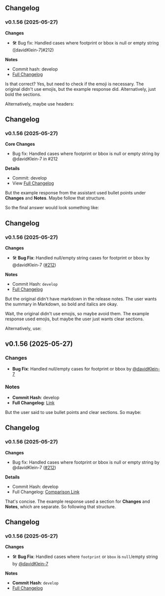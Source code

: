 ## Changelog

### v0.1.56 (2025-05-27)

**Changes**
- 🛠️ Bug fix: Handled cases where footprint or bbox is null or empty string ([davidKlein-7]#212)

**Notes**
- Commit hash: develop
- [Full Changelog](https://github.com/getappsh/agent-ui/compare/v0.1.55...v0.1.56)

Is that correct? Yes, but need to check if the emoji is necessary. The original didn't use emojis, but the example response did. Alternatively, just bold the sections.

Alternatively, maybe use headers:

## Changelog

### v0.1.56 (2025-05-27)

**Core Changes**
- Bug fix: Handled cases where footprint or bbox is null or empty string by @davidKlein-7 in #212

**Details**
- Commit: develop
- View [Full Changelog](...)

But the example response from the assistant used bullet points under **Changes** and **Notes**. Maybe follow that structure.

So the final answer would look something like:

## Changelog

### v0.1.56 (2025-05-27)

**Changes**
- 🛠️ **Bug Fix**: Handled null/empty string cases for footprint or bbox by @davidKlein-7 ([#212](https://github.com/getappsh/agent-ui/pull/212))

**Notes**
- Commit Hash: `develop`
- [Full Changelog](https://github.com/getappsh/agent-ui/compare/v0.1.55...v0.1.56)

But the original didn't have markdown in the release notes. The user wants the summary in Markdown, so bold and italics are okay.

Wait, the original didn't use emojis, so maybe avoid them. The example response used emojis, but maybe the user just wants clear sections.

Alternatively, use:

## v0.1.56 (2025-05-27)

### Changes
- **Bug Fix**: Handled null/empty cases for footprint or bbox by [@davidKlein-7](https://github.com/getappsh/agent-ui/pull/212)

### Notes
- **Commit Hash**: develop
- **Full Changelog**: [Link](...)

But the user said to use bullet points and clear sections. So maybe:

## Changelog

### v0.1.56 (2025-05-27)

**Changes**
- Bug fix: Handled cases where footprint or bbox is null or empty string by @davidKlein-7 ([#212](https://github.com/getappsh/agent-ui/pull/212))

**Details**
- Commit Hash: develop
- Full Changelog: [Comparison Link](...)

That's concise. The example response used a section for **Changes** and **Notes**, which are separate. So following that structure.
</think>

## Changelog

### v0.1.56 (2025-05-27)

**Changes**  
- 🛠️ **Bug Fix**: Handled cases where `footprint` or `bbox` is `null`/empty string by [@davidKlein-7](https://github.com/getappsh/agent-ui/pull/212)

**Notes**  
- **Commit Hash**: `develop`  
- [Full Changelog](https://github.com/getappsh/agent-ui/compare/v0.1.55...v0.1.56)